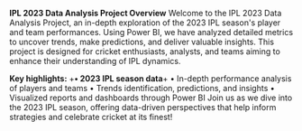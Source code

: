 **IPL 2023 Data Analysis Project Overview**
Welcome to the IPL 2023 Data Analysis Project, an in-depth exploration of the 2023 IPL season's player and team performances. Using Power BI, we have analyzed detailed metrics to uncover trends, make predictions, and deliver valuable insights. This project is designed for cricket enthusiasts, analysts, and teams aiming to enhance their understanding of IPL dynamics.

**Key highlights:**
+**• 2023 IPL season data**+
• In-depth performance analysis of players and teams
• Trends identification, predictions, and insights
• Visualized reports and dashboards through Power BI
Join us as we dive into the 2023 IPL season, offering data-driven perspectives that help inform strategies and celebrate cricket at its finest!
